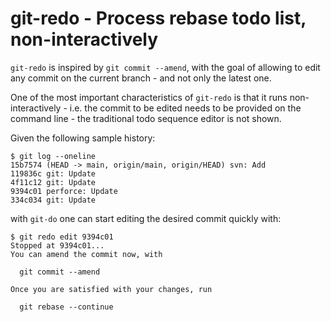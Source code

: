 git-redo - Process rebase todo list, non-interactively
======================================================

`git-redo` is inspired by `git commit --amend`, with the goal of allowing
to edit any commit on the current branch - and not only the latest one.

One of the most important characteristics of `git-redo` is that it runs
non-interactively - i.e. the commit to be edited needs to be provided on
the command line - the traditional todo sequence editor is not shown.

Given the following sample history:

```
$ git log --oneline
15b7574 (HEAD -> main, origin/main, origin/HEAD) svn: Add
119836c git: Update
4f11c12 git: Update
9394c01 perforce: Update
334c034 git: Update
```

with `git-do` one can start editing the desired commit quickly with:

```
$ git redo edit 9394c01
Stopped at 9394c01...  
You can amend the commit now, with

  git commit --amend 

Once you are satisfied with your changes, run

  git rebase --continue
```
